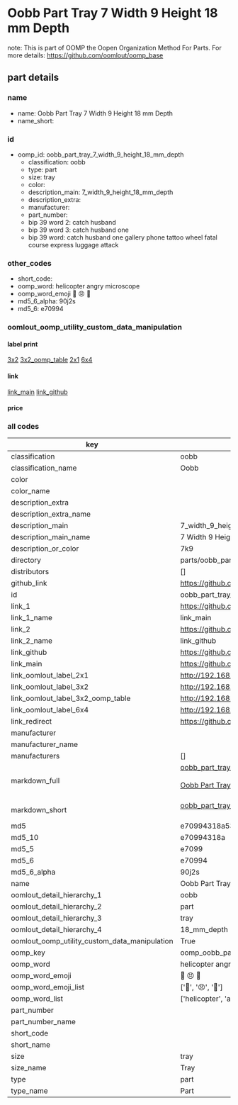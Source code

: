 # Oobb Part Tray 7 Width 9 Height 18 mm Depth  

note: This is part of OOMP the Oopen Organization Method For Parts. For more details: https://github.com/oomlout/oomp_base

##  part details
  







### name
* name: Oobb Part Tray 7 Width 9 Height 18 mm Depth
* name_short: 
### id
* oomp_id: oobb_part_tray_7_width_9_height_18_mm_depth
  * classification: oobb
  * type: part
  * size: tray
  * color: 
  * description_main: 7_width_9_height_18_mm_depth
  * description_extra: 
  * manufacturer: 
  * part_number: 
  * bip 39 word 2: catch husband
  * bip 39 word 3: catch husband one
  * bip 39 word: catch husband one gallery phone tattoo wheel fatal course express luggage attack

### other_codes
* short_code: 
* oomp_word: helicopter angry microscope
* oomp_word_emoji :helicopter: :angry: :microscope:
* md5_6_alpha: 90j2s
* md5_6: e70994






### oomlout_oomp_utility_custom_data_manipulation
#### label print
[3x2](http://192.168.1.245:1112/?label=oomp%2090j2s)
[3x2_oomp_table](http://192.168.1.108:1112/?label=oomp%2090j2s)
[2x1](http://192.168.1.242:1112/?label=oomp%2090j2s)
[6x4](http://192.168.1.55:1112/?label=oomp%2090j2s)    

#### link

[link_main](https://github.com/oomlout/oomlout_oomp_version_1_messy/tree/main/parts/oobb_part_tray_7_width_9_height_18_mm_depth) [link_github](https://github.com/oomlout/oomlout_oomp_version_1_messy/tree/main/parts/oobb_part_tray_7_width_9_height_18_mm_depth)                             

#### price







### all codes 
| key | value |  
| --- | --- |  
| classification | oobb |  
| classification_name | Oobb |  
| color |  |  
| color_name |  |  
| description_extra |  |  
| description_extra_name |  |  
| description_main | 7_width_9_height_18_mm_depth |  
| description_main_name | 7 Width 9 Height 18 mm Depth |  
| description_or_color | 7k9 |  
| directory | parts/oobb_part_tray_7_width_9_height_18_mm_depth |  
| distributors | [] |  
| github_link | https://github.com/oomlout/oomlout_oomp_part_src/tree/main/parts/oobb_part_tray_7_width_9_height_18_mm_depth |  
| id | oobb_part_tray_7_width_9_height_18_mm_depth |  
| link_1 | https://github.com/oomlout/oomlout_oomp_version_1_messy/tree/main/parts/oobb_part_tray_7_width_9_height_18_mm_depth |  
| link_1_name | link_main |  
| link_2 | https://github.com/oomlout/oomlout_oomp_version_1_messy/tree/main/parts/oobb_part_tray_7_width_9_height_18_mm_depth |  
| link_2_name | link_github |  
| link_github | https://github.com/oomlout/oomlout_oomp_version_1_messy/tree/main/parts/oobb_part_tray_7_width_9_height_18_mm_depth |  
| link_main | https://github.com/oomlout/oomlout_oomp_version_1_messy/tree/main/parts/oobb_part_tray_7_width_9_height_18_mm_depth |  
| link_oomlout_label_2x1 | http://192.168.1.242:1112/?label=oomp%2090j2s |  
| link_oomlout_label_3x2 | http://192.168.1.245:1112/?label=oomp%2090j2s |  
| link_oomlout_label_3x2_oomp_table | http://192.168.1.108:1112/?label=oomp%2090j2s |  
| link_oomlout_label_6x4 | http://192.168.1.55:1112/?label=oomp%2090j2s |  
| link_redirect | https://github.com/oomlout/oomlout_oomp_version_1_messy/tree/main/parts/oobb_part_tray_7_width_9_height_18_mm_depth |  
| manufacturer |  |  
| manufacturer_name |  |  
| manufacturers | [] |  
| markdown_full | [oobb_part_tray_7_width_9_height_18_mm_depth](none)<br>[](none)<br>[Oobb Part Tray 7 Width 9 Height 18 Mm Depth](none)<br><br> |  
| markdown_short | [oobb_part_tray_7_width_9_height_18_mm_depth](none)<br><br> |  
| md5 | e70994318a539f437951c5f1355bf920 |  
| md5_10 | e70994318a |  
| md5_5 | e7099 |  
| md5_6 | e70994 |  
| md5_6_alpha | 90j2s |  
| name | Oobb Part Tray 7 Width 9 Height 18 mm Depth |  
| oomlout_detail_hierarchy_1 | oobb |  
| oomlout_detail_hierarchy_2 | part |  
| oomlout_detail_hierarchy_3 | tray |  
| oomlout_detail_hierarchy_4 | 18_mm_depth |  
| oomlout_oomp_utility_custom_data_manipulation | True |  
| oomp_key | oomp_oobb_part_tray_7_width_9_height_18_mm_depth |  
| oomp_word | helicopter angry microscope |  
| oomp_word_emoji | :helicopter: :angry: :microscope: |  
| oomp_word_emoji_list | [':helicopter:', ':angry:', ':microscope:'] |  
| oomp_word_list | ['helicopter', 'angry', 'microscope'] |  
| part_number |  |  
| part_number_name |  |  
| short_code |  |  
| short_name |  |  
| size | tray |  
| size_name | Tray |  
| type | part |  
| type_name | Part |  
